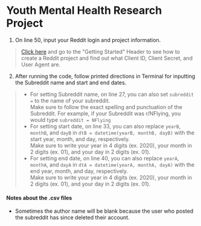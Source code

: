 # Youth Mental Health Research Project
1. On line 50, input your Reddit login and project information.
>[Click here](https://towardsdatascience.com/scraping-reddit-data-1c0af3040768) and go to the "Getting Started" Header to see how to create a Reddit project and find out what Client ID, Client Secret, and User Agent are. <br />
2. After running the code, follow printed directions in Terminal for inputting the Subreddit name and start and end dates. 
>* For setting Subreddit name, on line 27, you can also set `subreddit =` to the name of your subreddit.  <br />
Make sure to follow the exact spelling and punctuation of the Subreddit. For example, if your Subreddit was r/NFlying, you would type `subreddit = NFlying`
>* For setting start date, on line 33, you can also replace `yearB`, `monthB`, and `dayB` in `dtB = datetime(yearB, monthB, dayB)` with the start year, month, and day, respectively.  <br />
Make sure to write your year in 4 digits (ex. 2020), your month in 2 digits (ex. 01), and your day in 2 digits (ex. 01).
>* For setting end date, on line 40, you can also replace `yearA`, `monthA`, and `dayA` in `dtA = datetime(yearA, monthA, dayA)` with the end year, month, and day, respectively. <br />
Make sure to write your year in 4 digits (ex. 2020), your month in 2 digits (ex. 01), and your day in 2 digits (ex. 01). <br />

#### Notes about the .csv files
* Sometimes the author name will be blank because the user who posted the subreddit has since deleted their account.
